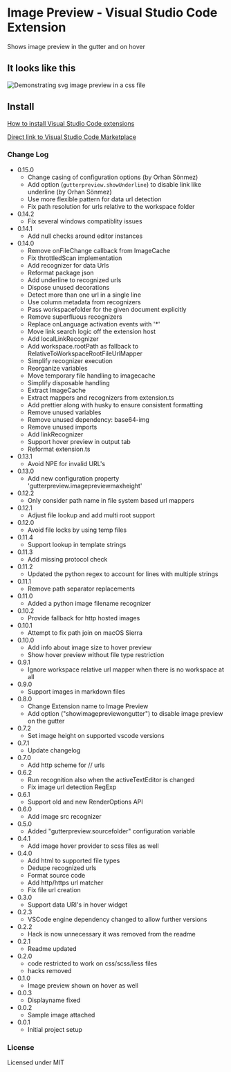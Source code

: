 # Image Preview - Visual Studio Code Extension

Shows image preview in the gutter and on hover

## It looks like this

![Demonstrating svg image preview in a css file](https://raw.githubusercontent.com/kisstkondoros/gutter-preview/master/images/sample.png)

## Install

[How to install Visual Studio Code extensions](https://code.visualstudio.com/docs/editor/extension-gallery)

[Direct link to Visual Studio Code Marketplace](https://marketplace.visualstudio.com/items?itemName=kisstkondoros.vscode-gutter-preview)

### Change Log

-   0.15.0
    -   Change casing of configuration options (by Orhan Sönmez)
    -   Add option (`gutterpreview.showUnderline`) to disable link like underline (by Orhan Sönmez)
    -   Use more flexible pattern for data url detection
    -   Fix path resolution for urls relative to the workspace folder
-   0.14.2
    -   Fix several windows compatiblity issues
-   0.14.1
    -   Add null checks around editor instances
-   0.14.0
    -   Remove onFileChange callback from ImageCache
    -   Fix throttledScan implementation
    -   Add recognizer for data Urls
    -   Reformat package json
    -   Add underline to recognized urls
    -   Dispose unused decorations
    -   Detect more than one url in a single line
    -   Use column metadata from recognizers
    -   Pass workspacefolder for the given document explicitly
    -   Remove superfluous recognizers
    -   Replace onLanguage activation events with '\*'
    -   Move link search logic off the extension host
    -   Add localLinkRecognizer
    -   Add workspace.rootPath as fallback to RelativeToWorkspaceRootFileUrlMapper
    -   Simplify recognizer execution
    -   Reorganize variables
    -   Move temporary file handling to imagecache
    -   Simplify disposable handling
    -   Extract ImageCache
    -   Extract mappers and recognizers from extension.ts
    -   Add prettier along with husky to ensure consistent formatting
    -   Remove unused variables
    -   Remove unused dependency: base64-img
    -   Remove unused imports
    -   Add linkRecognizer
    -   Support hover preview in output tab
    -   Reformat extension.ts
-   0.13.1
    -   Avoid NPE for invalid URL's
-   0.13.0
    -   Add new configuration property 'gutterpreview.imagepreviewmaxheight'
-   0.12.2
    -   Only consider path name in file system based url mappers
-   0.12.1
    -   Adjust file lookup and add multi root support
-   0.12.0
    -   Avoid file locks by using temp files
-   0.11.4
    -   Support lookup in template strings
-   0.11.3
    -   Add missing protocol check
-   0.11.2
    -   Updated the python regex to account for lines with multiple strings
-   0.11.1
    -   Remove path separator replacements
-   0.11.0
    -   Added a python image filename recognizer
-   0.10.2
    -   Provide fallback for http hosted images
-   0.10.1
    -   Attempt to fix path join on macOS Sierra
-   0.10.0
    -   Add info about image size to hover preview
    -   Show hover preview without file type restriction
-   0.9.1
    -   Ignore workspace relative url mapper when there is no workspace at all
-   0.9.0
    -   Support images in markdown files
-   0.8.0
    -   Change Extension name to Image Preview
    -   Add option ("showimagepreviewongutter") to disable image preview on the gutter
-   0.7.2
    -   Set image height on supported vscode versions
-   0.7.1
    -   Update changelog
-   0.7.0
    -   Add http scheme for // urls
-   0.6.2
    -   Run recognition also when the activeTextEditor is changed
    -   Fix image url detection RegExp
-   0.6.1
    -   Support old and new RenderOptions API
-   0.6.0
    -   Add image src recognizer
-   0.5.0
    -   Added "gutterpreview.sourcefolder" configuration variable
-   0.4.1
    -   Add image hover provider to scss files as well
-   0.4.0
    -   Add html to supported file types
    -   Dedupe recognized urls
    -   Format source code
    -   Add http/https url matcher
    -   Fix file url creation
-   0.3.0
    -   Support data URI's in hover widget
-   0.2.3
    -   VSCode engine dependency changed to allow further versions
-   0.2.2
    -   Hack is now unnecessary it was removed from the readme
-   0.2.1
    -   Readme updated
-   0.2.0
    -   code restricted to work on css/scss/less files
    -   hacks removed
-   0.1.0
    -   Image preview shown on hover as well
-   0.0.3
    -   Displayname fixed
-   0.0.2
    -   Sample image attached
-   0.0.1
    -   Initial project setup

### License

Licensed under MIT

